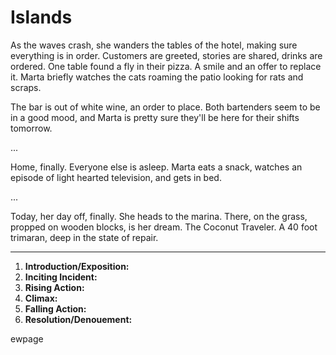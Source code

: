 # Islands

As the waves crash, she wanders the tables of the hotel, making sure everything is in order. Customers are greeted, stories are shared, drinks are ordered. One table found a fly in their pizza. A smile and an offer to replace it. Marta briefly watches the cats roaming the patio looking for rats and scraps. 

The bar is out of white wine, an order to place. Both bartenders seem to be in a good mood, and Marta is pretty sure they'll be here for their shifts tomorrow.


...


Home, finally. Everyone else is asleep. Marta eats a snack, watches an episode of light hearted television, and gets in bed.

...

Today, her day off, finally. She heads to the marina. There, on the grass, propped on wooden blocks, is her dream. The Coconut Traveler. A 40 foot trimaran, deep in the state of repair.

---

1. **Introduction/Exposition:** 
2. **Inciting Incident:** 
3. **Rising Action:** 
4. **Climax:** 
5. **Falling Action:** 
6. **Resolution/Denouement:**


ewpage

